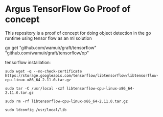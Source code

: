 # Argus TensorFlow Go Proof of concept

This repository is a proof of concept for doing object detection in the go runtime using tensor flow as an ml solution  

go get "github.com/wamuir/graft/tensorflow" "github.com/wamuir/graft/tensorflow/op"

tensorflow installation:
```
sudo wget -q --no-check-certificate https://storage.googleapis.com/tensorflow/libtensorflow/libtensorflow-cpu-linux-x86_64-2.11.0.tar.gz 

sudo tar -C /usr/local -xzf libtensorflow-cpu-linux-x86_64-2.11.0.tar.gz 

sudo rm -rf libtensorflow-cpu-linux-x86_64-2.11.0.tar.gz

sudo ldconfig /usr/local/lib
```